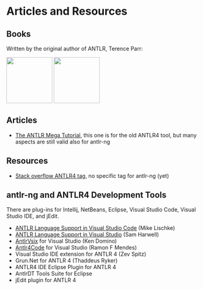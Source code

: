 # Articles and Resources

## Books

Written by the original author of ANTLR, Terence Parr:

<a href="https://pragprog.com/titles/tpantlr2/the-definitive-antlr-4-reference/"><img src=/tpantlr2.png width=120></a>
<a href="https://pragprog.com/titles/tpdsl/language-implementation-patterns/"><img src=/tpdsl.png width=120></a>

## Articles

* [The ANTLR Mega Tutorial](https://tomassetti.me/antlr-mega-tutorial/), this one is for the old ANTLR4 tool, but many aspects are still valid also for <span class="antrlng">antlr-ng</span>

## Resources

* [Stack overflow ANTLR4 tag](http://stackoverflow.com/questions/tagged/antlr4), no specific tag for <span class="antrlng">antlr-ng</span> (yet)


## antlr-ng and ANTLR4 Development Tools

There are plug-ins for Intellij, NetBeans, Eclipse, Visual Studio Code, Visual Studio IDE, and jEdit.

* [ANTLR Language Support in Visual Studio Code](https://marketplace.visualstudio.com/items?itemName=mike-lischke.vscode-antlr4) (Mike Lischke)
* [ANTLR Language Support in Visual Studio](http://visualstudiogallery.msdn.microsoft.com/25b991db-befd-441b-b23b-bb5f8d07ee9f) (Sam Harwell)
* [AntlrVsix](https://marketplace.visualstudio.com/items?itemName=KenDomino.AntlrVSIX) for Visual Studio (Ken Domino)
* [Antlr4Code](https://marketplace.visualstudio.com/items?itemName=RamonFMendes.Antlr4Code) for Visual Studio (Ramon F Mendes)
* Visual Studio IDE extension for ANTLR 4 (Zev Spitz)
* Grun.Net for ANTLR 4 (Thaddeus Ryker)
* ANTLR4 IDE Eclipse Plugin for ANTLR 4
* AntlrDT Tools Suite for Eclipse
* jEdit plugin for ANTLR 4

